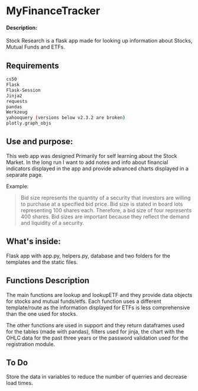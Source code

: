 # MyFinanceTracker

#### Description:

Stock Research is a flask app made for looking up information about Stocks, Mutual Funds and ETFs.

## Requirements

```bash
cs50
Flask
Flask-Session
Jinja2
requests
pandas
Werkzeug
yahooquery (versions below v2.3.2 are broken)
plotly.graph_objs
```

## Use and purpose:

This web app was designed Primarily for self learning about the Stock Market. In the long run I want to add notes and info about financial indicators displayed in the app and provide advanced charts displayed in a separate page.

Example:

> Bid size represents the quantity of a security that investors are willing to purchase at a specified bid price. Bid size is stated in board lots representing 100 shares each. Therefore, a bid size of four represents 400 shares. Bid sizes are important because they reflect the demand and liquidity of a security.

## What's inside:

Flask app with app.py, helpers.py, database and two folders for the templates and the static files.

## Functions Description

The main functions are lookup and lookupETF and they provide data objects for stocks and mutual funds/etfs. Each function uses a different template/route as the information displayed for ETFs is less comprehensive than the one used for stocks.

The other functions are used in support and they return dataframes used for the tables (made with pandas), filters used for jinja, the chart with the OHLC data for the past three years or the password validation used for the registration module.

## To Do

Store the data in variables to reduce the number of querries and decrease load times.
